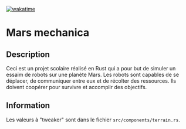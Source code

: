 [![wakatime](https://wakatime.com/badge/user/018da7b9-5ddd-4615-a805-e871e840191c/project/b74fcbcf-2616-4691-b7f8-08150f738a46.svg)](https://wakatime.com/badge/user/018da7b9-5ddd-4615-a805-e871e840191c/project/b74fcbcf-2616-4691-b7f8-08150f738a46)

# Mars mechanica

## Description

Ceci est un projet scolaire réalisé en Rust qui a pour but de simuler un essaim de robots sur une planète Mars.
Les robots sont capables de se déplacer, de communiquer entre eux et de récolter des ressources. Ils doivent coopérer
pour survivre et accomplir des objectifs.

## Information

Les valeurs à "tweaker" sont dans le fichier `src/components/terrain.rs`.